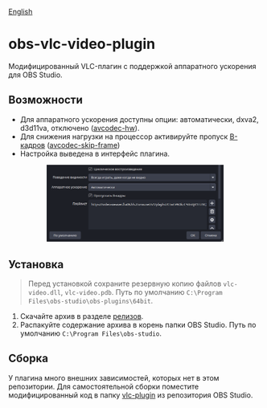 [English](docs/readme-en.md)

# obs-vlc-video-plugin

Модифицированный VLC-плагин с поддержкой аппаратного ускорения для OBS Studio.

## Возможности

- Для аппаратного ускорения доступны опции: автоматически, dxva2, d3d11va, отключено ([avcodec-hw](https://wiki.videolan.org/Documentation:Modules/avcodec/)).
- Для снижения нагрузки на процессор активируйте пропуск [B-кадров](https://wiki.videolan.org/Frame/) ([avcodec-skip-frame](https://wiki.videolan.org/Documentation:Modules/avcodec/))
- Настройка выведена в интерфейс плагина.

<p align="center"><img width="70%" style="margin: 0" src="docs/assets/vlc-video-plugin-properties.png"></img></p>

## Установка

> Перед установкой сохраните резервную копию файлов `vlc-video.dll`, `vlc-video.pdb`. Путь по умолчанию `C:\Program Files\obs-studio\obs-plugins\64bit`.

1. Скачайте архив в разделе [релизов](https://github.com/Chimildic/obs-vlc-video-plugin/releases).
2. Распакуйте содержание архива в корень папки OBS Studio. Путь по умолчанию `C:\Program Files\obs-studio`.

## Сборка

У плагина много внешних зависимостей, которых нет в этом репозитории. Для самостоятельной сборки поместите модифицированный код в папку [vlc-plugin](https://github.com/obsproject/obs-studio/tree/master/plugins/vlc-video) из репозитория OBS Studio.